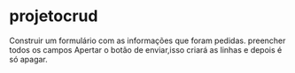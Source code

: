 # projetocrud
Construir um formulário com as informações que foram pedidas.
preencher todos os campos 
Apertar o botão de enviar,isso criará as linhas e depois é só apagar.
